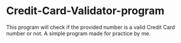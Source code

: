 # Credit-Card-Validator-program
This program will check if the provided number is a valid Credit Card number or not. A simple program made for practice by me.
